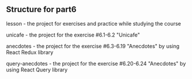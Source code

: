 ## Structure for part6

lesson - the project for exercises and practice while studying the course

unicafe - the project for the exercise #6.1-6.2 "Unicafe"

anecdotes - the project for the exercise #6.3-6.19 "Anecdotes" by using React Redux library

query-anecdotes - the project for the exercise #6.20-6.24 "Anecdotes" by using React Query library
